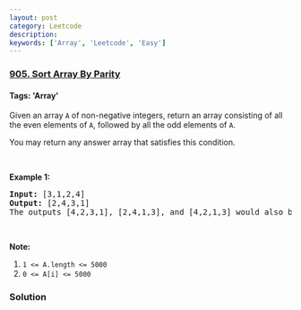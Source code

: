 ```yaml
---
layout: post
category: Leetcode
description: 
keywords: ['Array', 'Leetcode', 'Easy']
---
```

### [905. Sort Array By Parity](https://leetcode.com/problems/sort-array-by-parity)

#### Tags: 'Array'

<div class="content__u3I1 question-content__JfgR"><div><p>Given an array <code>A</code> of non-negative integers, return an array consisting of all the even elements of <code>A</code>, followed by all the odd elements of <code>A</code>.</p>
<p>You may return any answer array that satisfies this condition.</p>
<p> </p>
<div>
<p><strong>Example 1:</strong></p>
<pre><strong>Input: </strong><span id="example-input-1-1">[3,1,2,4]</span>
<strong>Output: </strong><span id="example-output-1">[2,4,3,1]</span>
The outputs [4,2,3,1], [2,4,1,3], and [4,2,1,3] would also be accepted.
</pre>
<p> </p>
<p><strong>Note:</strong></p>
<ol>
<li><code>1 &lt;= A.length &lt;= 5000</code></li>
<li><code>0 &lt;= A[i] &lt;= 5000</code></li>
</ol>
</div>
</div></div>

### Solution
